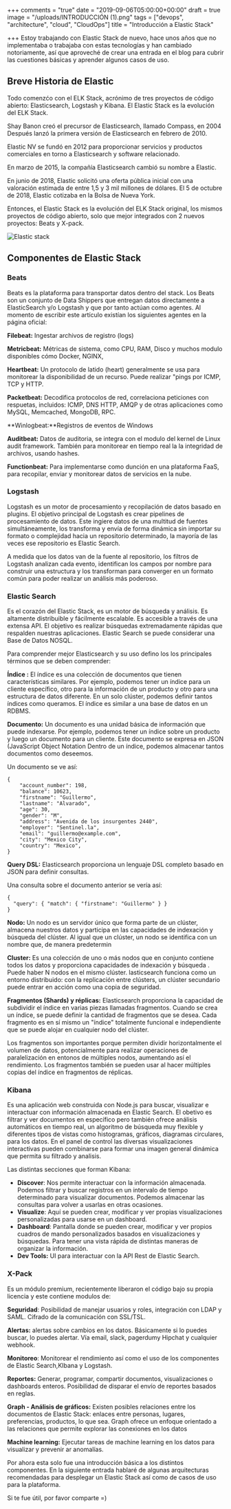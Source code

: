 +++
comments = "true"
date = "2019-09-06T05:00:00+00:00"
draft = true
image = "/uploads/INTRODUCCIÓN (1).png"
tags = ["devops", "architecture", "cloud", "CloudOps"]
title = "Introducción a Elastic Stack"

+++
Estoy trabajando con Elastic Stack de nuevo, hace unos años que no implementaba o trabajaba con estas tecnologías y han cambiado notoriamente, así que aproveché de crear una entrada en el blog para cubrir las cuestiones básicas y aprender algunos casos de uso.

## Breve Historia de Elastic

Todo comenzćo con el ELK Stack, acrónimo de tres proyectos de código abierto: Elasticsearch, Logstash y Kibana. El Elastic Stack es la  evolución del ELK Stack.

Shay Banon creó el precursor de Elasticsearch, llamado Compass, en 2004 Después lanzó la primera versión de Elasticsearch en febrero de 2010.

Elastic NV se fundó en 2012 para proporcionar servicios y productos comerciales en torno a Elasticsearch y software relacionado.

En marzo de 2015, la compañía Elasticsearch cambió su nombre a Elastic.

En junio de 2018, Elastic solicitó una oferta pública inicial con una valoración estimada de entre 1,5 y 3 mil millones de dólares.  El 5 de octubre de 2018, Elastic cotizaba en la Bolsa de Nueva York.

Entonces, el Elastic Stack es la  evolución del ELK Stack original, los mismos proyectos de código abierto, solo que mejor integrados con 2 nuevos proyectos: Beats y X-pack.

![Elastic stack](/uploads/Elastic.png "Elastic stack")

## Componentes de Elastic Stack

### Beats

Beats es la plataforma para transportar datos dentro del stack. Los Beats son un conjunto de Data Shippers que entregan datos directamente a ElasticSearch y/o Logstash y que por tanto actúan como agentes. Al momento de escribir este artículo existían los siguientes agentes en la página  oficial:

**Filebeat:**  Ingestar archivos de registro (logs)

**Metricbeat:**  Métricas de sistema, como CPU, RAM, Disco y muchos modulo disponibles cómo Docker, NGINX,

**Heartbeat:**  Un protocolo de latido (heart) generalmente se usa para  monitorear la disponibilidad de un recurso. Puede realizar "pings por ICMP, TCP y HTTP.

**Packetbeat:**  Decodifica protocolos de red, correlaciona peticiones con respuetas, incluidos: ICMP, DNS HTTP, AMQP y de otras aplicaciones como MySQL, Memcached, MongoDB, RPC.

\**Winlogbeat:**Registros de eventos de Windows

**Auditbeat:** Datos de auditoria, se integra con  el modulo del kernel de Linux audit framework. También para monitorear en tiempo real la  la integridad de archivos, usando hashes.

**Functionbeat:**  Para implementarse como dunción en una plataforma  FaaS, para recopilar, enviar y monitorear datos de  servicios en la nube.

### Logstash

Logstash  es un motor de procesamiento y recopilación de datos basado en plugins.  El objetivo principal de  Logstash es crear  pipelines de procesamiento de datos. Este ingiere datos de una multitud de fuentes simultáneamente, los transforma y envía de forma dinámica  sin importar  su formato o complejidad hacia un repositorio determinado, la mayoría de las veces ese repositorio es Elastic Search.

A medida que los datos van de la fuente al repositorio, los  filtros de Logstash analizan cada evento,  identifican los campos por nombre para construir una estructura y los transforman para converger en un formato común para poder realizar un análisis más poderoso.

### Elastic Search

Es el corazón del Elastic Stack, es un motor de búsqueda y análisis. Es altamente distribuible y fácilmente escalable. Es accesible a través de una extensa  API. El objetivo es realizar  búsquedas extremadamente rápidas que respalden nuestras aplicaciones. Elastic Search se puede considerar una Base de Datos NOSQL.

Para comprender mejor Elasticsearch y su uso defino los los principales términos que se deben comprender:

**Índice :** El índice es una colección de documentos que tienen características similares. Por ejemplo, podemos tener un índice para un cliente específico, otro para la información de un producto y otro para una estructura de datos diferente.  En un solo clúster, podemos definir tantos índices como queramos. El índice es similar a una  base de datos en un RDBMS.

**Documento:** Un documento es una unidad básica de información que puede indexarse. Por ejemplo, podemos tener un índice sobre un producto y luego un documento para un  cliente. Este documento se expresa en JSON (JavaScript Object Notation Dentro de un índice, podemos almacenar tantos documentos como deseemos.

Un documento se ve así:

    {
        "account_number": 198,
        "balance": 10623,
        "firstname": "Guillermo",
        "lastname": "Alvarado",
        "age": 30,
        "gender": "M",
        "address": "Avenida de los insurgentes 2440",
        "employer": "Sentinel.la",
        "email": "guillermo@example.com",
        "city": "Mexico City",
        "country": "Mexico",
    }

**Query DSL:** Elasticsearch proporciona un  lenguaje DSL completo basado en JSON para definir consultas.

Una consulta sobre el documento anterior se vería así:

    {
      "query": { "match": { "firstname": "Guillermo" } }
    }

**Nodo:** Un nodo es un servidor único que forma parte de un clúster, almacena nuestros datos y participa en las capacidades de indexación y búsqueda del clúster. Al igual que un clúster, un nodo se identifica con un nombre que, de manera predetermin

**Cluster:** Es una colección de uno o más nodos que en conjunto contiene todos los datos y proporciona capacidades de indexación y búsqueda . Puede haber N nodos en el mismo clúster. lasticsearch funciona como un entorno distribuido: con la replicación entre clústers, un clúster secundario puede entrar en acción como una copia de seguridad.

**Fragmentos (Shards) y réplicas:** Elasticsearch proporciona la capacidad de subdividir el índice en varias piezas llamadas fragmentos. Cuando se crea un índice, se puede definir la cantidad de fragmentos que se desea. Cada fragmento es en sí mismo un "índice" totalmente funcional e independiente que se puede alojar en cualquier nodo del clúster.

Los fragmentos son importantes porque permiten dividir horizontalmente el volumen de datos, potencialmente para realizar operaciones de paralelización en entonos de múltiples nodos, aumentando así el rendimiento. Los fragmentos también se pueden usar al hacer múltiples copias del índice en fragmentos de réplicas.

### Kibana

Es una aplicación web construida con Node.js para buscar, visualizar e interactuar con información almacenada en Elastic Search. El obetivo es filtrar y ver documentos en específico pero también ofrece análisis automáticos en tiempo real, un algoritmo de búsqueda muy flexible y diferentes tipos de vistas como histogramas, gráficos, diagramas circulares, para los datos. En el panel de control  las diversas visualizaciones interactivas pueden combinarse para formar una imagen general dinámica que permita su filtrado y analisis.

Las distintas secciones que forman Kibana:

* **Discover**: Nos permite interactuar con la información almacenada. Podemos filtrar y buscar registros en un intervalo de tiempo determinado para visualizar documentos. Podemos  almacenar las consultas para volver a usarlas en otras ocasiones.
* **Visualize**: Aquí se pueden crear, modificar y ver propias visualizaciones  personalizadas para usarse en un dashboard.
* **Dashboard**: Pantalla donde se pueden crear, modificar y ver  propios cuadros de mando personalizados basados en visualizaciones y búsquedas. Para tener una vista rápida de distintas maneras de organizar la información.
* **Dev Tools:**  UI para interactuar con la API Rest de Elastic Search.

### X-Pack

Es un módulo premium, recientemente liberaron  el código bajo su propia licencia y este contiene modulos de:

**Seguridad**: Posibilidad de manejar usuarios y roles, integración con LDAP y SAML. Cifrado de la comunicación con SSL/TSL.

**Alertas:** alertas sobre cambios en los datos. Básicamente si lo puedes buscar, lo puedes alertar. Vía email, slack, pagerdumy Hipchat y cualquier webhook.

**Monitoreo**: Monitorear el rendimiento así como el uso de los componentes  de Elastic Search,KIbana y Logstash.

**Reportes:** Generar, programar, compartir documentos, visualizaciones o dashboards enteros.  Posibilidad de disparar el envío de  reportes basados en reglas.

**Graph - Análisis de gráficos:** Existen posibles relaciones entre los documentos de  Elastic Stack: enlaces entre personas, lugares, preferencias, productos, lo que sea. Graph ofrece un enfoque orientado a las relaciones que  permite explorar las conexiones en los datos

**Machine learning:** Ejecutar tareas de machine learning en los datos para visualizar y prevenir ar anomalías.

Por ahora esta solo fue una introducción básica a los distintos componentes. En la siguiente entrada hablaré de algunas arquitecturas recomendadas para desplegar un Elastic Stack así como de casos de uso para la plataforma.

Si te fue útil, por favor comparte =)